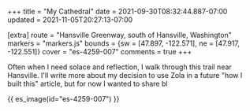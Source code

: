 +++
title = "My Cathedral"
date = 2021-09-30T08:32:44.887-07:00
updated = 2021-11-05T20:27:13-07:00

[extra]
route = "Hansville Greenway, south of Hansville, Washington"
markers = "markers.js"
bounds = {sw = [47.897, -122.571], ne = [47.917, -122.551]}
cover = "es-4259-007"
comments = true
+++

Often when I need solace and reflection, I walk through this trail near Hansville. I'll write more about my decision to use Zola in a future "how I built this" article, but for now I wanted to share bl

<!-- more -->

{{ es_image(id="es-4259-007") }}
